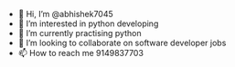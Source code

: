 - 👋 Hi, I’m @abhishek7045
- 👀 I’m interested in python developing
- 🌱 I’m currently practising python
- 💞️ I’m looking to collaborate on software developer jobs
- 📫 How to reach me 9149837703

<!---
abhishek7045 is a ✨ special ✨ repository because its `README.md` (this file) appears on your GitHub profile.
You can click the Preview link to take a look at your changes.
--->
